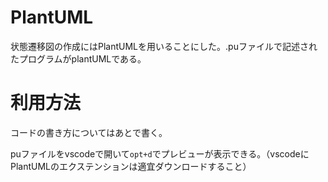 # PlantUML
状態遷移図の作成にはPlantUMLを用いることにした。.puファイルで記述されたプログラムがplantUMLである。

# 利用方法
コードの書き方についてはあとで書く。

puファイルをvscodeで開いて`opt+d`でプレビューが表示できる。（vscodeにPlantUMLのエクステンションは適宜ダウンロードすること）